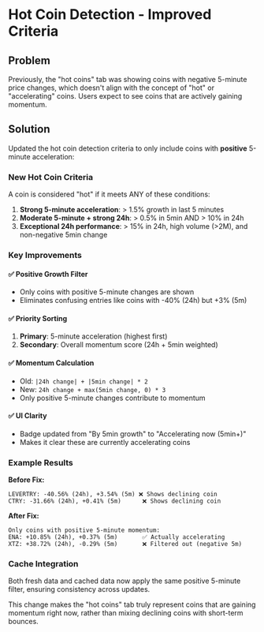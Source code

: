 # Hot Coin Detection - Improved Criteria

## Problem
Previously, the "hot coins" tab was showing coins with negative 5-minute price changes, which doesn't align with the concept of "hot" or "accelerating" coins. Users expect to see coins that are actively gaining momentum.

## Solution
Updated the hot coin detection criteria to only include coins with **positive** 5-minute acceleration:

### New Hot Coin Criteria
A coin is considered "hot" if it meets ANY of these conditions:

1. **Strong 5-minute acceleration**: > 1.5% growth in last 5 minutes
2. **Moderate 5-minute + strong 24h**: > 0.5% in 5min AND > 10% in 24h  
3. **Exceptional 24h performance**: > 15% in 24h, high volume (>2M), and non-negative 5min change

### Key Improvements

#### ✅ **Positive Growth Filter**
- Only coins with positive 5-minute changes are shown
- Eliminates confusing entries like coins with -40% (24h) but +3% (5m)

#### ✅ **Priority Sorting**
1. **Primary**: 5-minute acceleration (highest first)
2. **Secondary**: Overall momentum score (24h + 5min weighted)

#### ✅ **Momentum Calculation**
- Old: `|24h change| + |5min change| * 2`
- New: `24h change + max(5min change, 0) * 3`
- Only positive 5-minute changes contribute to momentum

#### ✅ **UI Clarity**
- Badge updated from "By 5min growth" to "Accelerating now (5min+)"
- Makes it clear these are currently accelerating coins

### Example Results
**Before Fix:**
```
LEVERTRY: -40.56% (24h), +3.54% (5m) ❌ Shows declining coin
CTRY: -31.66% (24h), +0.41% (5m)      ❌ Shows declining coin
```

**After Fix:**
```
Only coins with positive 5-minute momentum:
ENA: +10.85% (24h), +0.37% (5m)       ✅ Actually accelerating
XTZ: +38.72% (24h), -0.29% (5m)       ❌ Filtered out (negative 5m)
```

### Cache Integration
Both fresh data and cached data now apply the same positive 5-minute filter, ensuring consistency across updates.

This change makes the "hot coins" tab truly represent coins that are gaining momentum right now, rather than mixing declining coins with short-term bounces.

